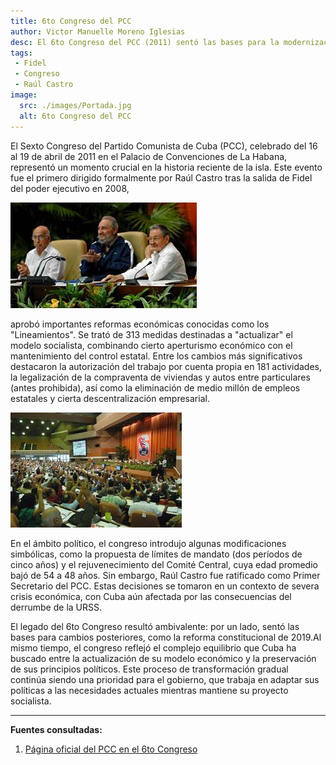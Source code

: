 ```yaml
---
title: 6to Congreso del PCC  
author: Victor Manuelle Moreno Iglesias  
desc: El 6to Congreso del PCC (2011) sentó las bases para la modernización económica de Cuba, impulsando reformas clave que abrieron nuevos espacios al emprendimiento y la productividad.
tags:
 - Fidel
 - Congreso
 - Raúl Castro
image:  
  src: ./images/Portada.jpg  
  alt: 6to Congreso del PCC  
---
```


El Sexto Congreso del Partido Comunista de Cuba (PCC), celebrado del 16 al 19 de abril de 2011 en el Palacio de Convenciones de La Habana, representó un momento crucial en la historia reciente de la isla. Este evento fue el primero dirigido formalmente por Raúl Castro tras la salida de Fidel del poder ejecutivo en 2008, 

![Fidel con Raúl](./images/6to_Congreso_del_PCC.jpg)

aprobó importantes reformas económicas conocidas como los "Lineamientos". Se trató de 313 medidas destinadas a "actualizar" el modelo socialista, combinando cierto aperturismo económico con el mantenimiento del control estatal. Entre los cambios más significativos destacaron la autorización del trabajo por cuenta propia en 181 actividades, la legalización de la compraventa de viviendas y autos entre particulares (antes prohibida), así como la eliminación de medio millón de empleos estatales y cierta descentralización empresarial. 

![Asistencia](./images/6to_Congreso_del_PCC_2.jpg)

En el ámbito político, el congreso introdujo algunas modificaciones simbólicas, como la propuesta de límites de mandato (dos períodos de cinco años) y el rejuvenecimiento del Comité Central, cuya edad promedio bajó de 54 a 48 años. Sin embargo, Raúl Castro fue ratificado como Primer Secretario del PCC. Estas decisiones se tomaron en un contexto de severa crisis económica, con Cuba aún afectada por las consecuencias del derrumbe de la URSS.

El legado del 6to Congreso resultó ambivalente: por un lado, sentó las bases para cambios posteriores, como la reforma constitucional de 2019.Al mismo tiempo, el congreso reflejó el complejo equilibrio que Cuba ha buscado entre la actualización de su modelo económico y la preservación de sus principios políticos. Este proceso de transformación gradual continúa siendo una prioridad para el gobierno, que trabaja en adaptar sus políticas a las necesidades actuales mientras mantiene su proyecto socialista.

---

**Fuentes consultadas:**

1. [Página oficial del PCC en el 6to Congreso](https://www.pcc.cu/6to-congreso-del-pcc)

